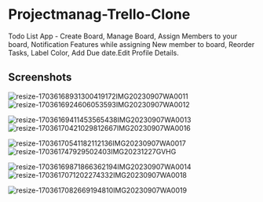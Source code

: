 # Projectmanag-Trello-Clone
Todo List App - Create Board, Manage Board, Assign Members to your board, Notification Features while assigning New member to board, Reorder Tasks,
Label Color, Add Due date.Edit Profile Details.

## Screenshots
![resize-17036168931300419172IMG20230907WA0011](https://github.com/harshitkumar18/Projectmanag-Trello-Clone/assets/136173522/01c019c6-dcbe-4961-bd9c-69e4218825d9)   ![resize-1703616924606053593IMG20230907WA0012](https://github.com/harshitkumar18/Projectmanag-Trello-Clone/assets/136173522/d0c396b8-ef16-4d23-a472-c1e5191f5fe2)


![resize-17036169411453565438IMG20230907WA0013](https://github.com/harshitkumar18/Projectmanag-Trello-Clone/assets/136173522/c4649b1e-1921-44e1-a771-58599d80a2fd)   ![resize-17036170421029812667IMG20230907WA0016](https://github.com/harshitkumar18/Projectmanag-Trello-Clone/assets/136173522/4d3b6322-5e21-481c-9d65-d227f5134404)


![resize-17036170541182112136IMG20230907WA0017](https://github.com/harshitkumar18/Projectmanag-Trello-Clone/assets/136173522/622fcb83-d18b-4538-9e8a-f8de5ccb578b)     ![resize-170361747929502403IMG20231227GVHG](https://github.com/harshitkumar18/Projectmanag-Trello-Clone/assets/136173522/80a58252-9290-42e1-bbb1-7f3d4d19161f)


![resize-17036169871866362194IMG20230907WA0014](https://github.com/harshitkumar18/Projectmanag-Trello-Clone/assets/136173522/73ff8f8b-4e71-41c7-b05b-50076ed8b091)      ![resize-1703617071202274332IMG20230907WA0018](https://github.com/harshitkumar18/Projectmanag-Trello-Clone/assets/136173522/a51103a7-4c06-4668-b2c4-3e7e6c51a5d2)




![resize-1703617082669194810IMG20230907WA0019](https://github.com/harshitkumar18/Projectmanag-Trello-Clone/assets/136173522/07bf4afc-3878-428f-ba0f-b0a3cdcb36fb)










